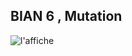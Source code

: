## BIAN 6 , Mutation ## 
![l'affiche](![image](https://user-images.githubusercontent.com/112189073/220954985-75c68cf6-3354-4daa-a19c-22b8fe3ae6f7.png)
)
